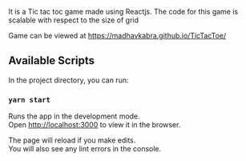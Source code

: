 It is a Tic tac toc game made using Reactjs. The code for this game is scalable with respect to the size of grid

Game can be viewed at
https://madhavkabra.github.io/TicTacToe/

## Available Scripts

In the project directory, you can run:

### `yarn start`

Runs the app in the development mode.<br />
Open [http://localhost:3000](http://localhost:3000) to view it in the browser.

The page will reload if you make edits.<br />
You will also see any lint errors in the console.

